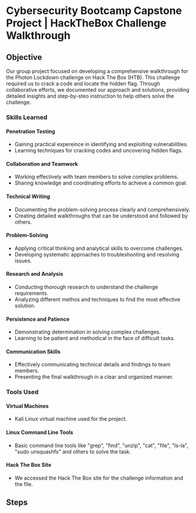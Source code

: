 # Cybersecurity Bootcamp Capstone Project  |  HackTheBox Challenge Walkthrough 

## Objective

Our group project focused on developing a comprehensive walkthrough for the Photon Lockdown challenge on Hack The Box (HTB). This challenge required us to crack a code and locate the hidden flag. Through collaborative efforts, we documented our approach and solutions, providing detailed insights and step-by-steo instruction to help others solve the challenge. 


### Skills Learned

#### Penetration Testing
- Gaining practical expereince in identifying and exploiting vulnerabilities.
- Learning techniques for cracking codes and uncovering hidden flags.

#### Collaboration and Teamwork
- Working effectively with team members to solve complex problems.
- Sharing knowledge and coordinating efforts to achieve a common goal.

#### Technical Writing
- Documenting the problem-solving process clearly and comprehensively.
- Creating detailed walkthroughs that can be understood and followed by others.

#### Problem-Solving
- Applying critical thinking and analytical skills to overcome challenges.
- Developing systematic approaches to troubleshooting and resolving issues.

#### Research and Analysis
-  Conducting thorough research to understand the challenge requirements.
-  Analyzing different methos and techniques to find the most effective solution.

#### Persistence and Patience
- Demonstrating determination in solving complex challenges.
- Learning to be patient and methodical in the face of difficult tasks.

#### Communication Skills
- Effectively communicating technical details and findings to team members.
- Presenting the final walkthrough in a clear and organized manner.


### Tools Used

#### Virtual Machines
- Kali Linux virtual machine used for the project.

#### Linux Command Line Tools
- Basic command line tools like "grep", "find", "unzip", "cat", "file", "ls-la", "sudo unsquashfs" and others to solve the task.

#### Hack The Box Site
- We accessed the Hack The Box site for the challenge information and the file.



## Steps
  

